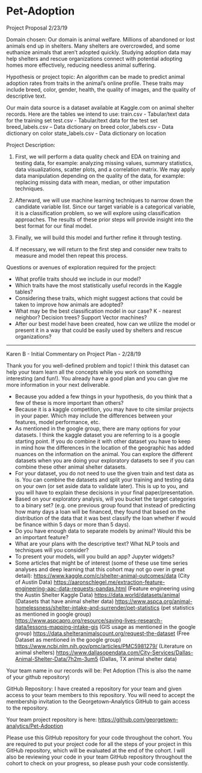 # Pet-Adoption


Project Proposal 2/23/19

Domain chosen:
Our domain is animal welfare. Millions of abandoned or lost animals end up in shelters. Many shelters are overcrowded, and some euthanize animals that aren’t adopted quickly. Studying adoption data may help shelters and rescue organizations connect with potential adopting homes more effectively, reducing needless animal suffering. 

Hypothesis or project topic:
An algorithm can be made to predict animal adoption rates from traits in the animal’s online profile. These traits may include breed, color, gender, health, the quality of images, and the quality of descriptive text.

Our main data source is a dataset available at Kaggle.com on animal shelter records. Here are the tables we intend to use:
   train.csv - Tabular/text data for the training set 
   test.csv - Tabular/text data for the test set
   breed_labels.csv – Data dictionary on breed
   color_labels.csv - Data dictionary on color
   state_labels.csv - Data dictionary on location
  
Project Description:
  1. First, we will perform a data quality check and EDA on training and testing data, for
  example: analyzing missing values, summary statistics, data visualizations, scatter plots,
  and a correlation matrix. We may apply data manipulation depending on the quality of
  the data, for example: replacing missing data with mean, median, or other imputation
  techniques.

  2. Afterward, we will use machine learning techniques to narrow down the candidate
  variable list. Since our target variable is a categorical variable, it is a classification
  problem, so we will explore using classification approaches. The results of these prior
  steps will provide insight into the best format for our final model.
  
  3. Finally, we will build this model and further refine it through testing.

  4. If necessary, we will return to the first step and consider new traits to measure and model
  then repeat this process.

Questions or avenues of exploration required for the project:
- What profile traits should we include in our model? 
- Which traits have the most statistically useful records in the Kaggle tables?
- Considering these traits, which might suggest actions that could be taken to improve how animals are adopted?
- What may be the best classification model in our case?  K - nearest neighbor? Decision trees? Support Vector machines?
- After our best model have been created, how can we utilize the model or present it in a way that could be easily used by shelters and rescue organizations?


------


Karen B - Initial Commentary on Project Plan - 2/28/19

Thank you for you well-defined problem and topic! I think this dataset can help your team learn all the concepts while you work on something interesting (and fun!). You already have a good plan and you can give me more information in your next deliverable. 

- Because you added a few things in your hypothesis, do you think that a few of these is more important than others? 
- Because it is a kaggle competition, you may have to cite similar projects in your paper. Which may include the differences   between your features, model performance, etc.
- As mentioned in the google group, there are many options for your datasets. I think the kaggle dataset you are referring to is a google starting point. If you do combine it with other dataset you have to keep in mind how the differences in the location of the geographic has added nuances on the information on the animal. You can explore the different datasets when you are doing your exploratory datasets to see if you can combine these other animal shelter datasets. 
- For your dataset, you do not need to use the given train and test data as is. You can combine the datasets and split your training and testing data on your own (or set aside data to validate later). This is up to you, and you will have to explain these decisions in your final paper/presentation.
- Based on your exploratory analysis, will you bucket the target categories to a binary set?  (e.g. one previous group found that instead of predicting how many days a loan will be financed, they found that based on the distribution of the data that it was best classify the loan whether if would be finance within 5 days or more than 5 days).
- Do you have enough data to separate models by animal? Would this be an important feature? 
- What are your plans with the descriptive text? What NLP tools and techniques will you consider?
- To present your models, will you build an app? Jupyter widgets? 
- Some articles that might be of interest (some of these use time series analyses and deep learning that  this cohort may not go over in great detail):
        https://www.kaggle.com/c/shelter-animal-outcomes/data (City of Austin Data)
        https://aaronschlegel.me/extraction-feature-engineering-aac-data-requests-pandas.html (Feature engineering using the Austin Shelter Kaggle Data)
        https://data.world/datasets/animal (Datasets that have animal shelter data)
        https://www.aspca.org/animal-homelessness/shelter-intake-and-surrender/pet-statistics (pet statistics as mentioned in google group)
        https://www.aspcapro.org/resource/saving-lives-research-data/lessons-mapping-intake-gis (GIS usage as mentioned in the google group)
        https://data.shelteranimalscount.org/request-the-dataset (Free Dataset as mentioned in the google group)
        https://www.ncbi.nlm.nih.gov/pmc/articles/PMC5981279/ (Literature on animal shelters)
        https://www.dallasopendata.com/City-Services/Dallas-Animal-Shelter-Data/7h2m-3um5 (Dallas, TX animal shelter data)

Your team name in our records will be: Pet Adoption (This is also the name of your github repository)

GitHub Repository: I have created a repository for your team and given access to your team members to this repository. You will need to accept the membership invitation to the Georgetown-Analytics GitHub to gain access to the repository.

Your team project repository is here: https://github.com/georgetown-analytics/Pet-Adoption

Please use this GitHub repository for your code throughout the cohort. You are required to put your project code for all the steps of your project in this GitHub repository, which will be evaluated at the end of the cohort. I will also be reviewing your code in your team GitHub repository throughout the cohort to check on your progress, so please push your code consistently. 
